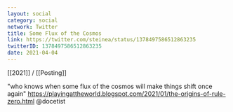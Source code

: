 ```yaml
---
layout: social
category: social
network: Twitter
title: Some Flux of the Cosmos
link: https://twitter.com/steinea/status/1378497586512863235
twitterID: 1378497586512863235
date: 2021-04-04
---
```


[[2021]] / [[Posting]]

"who knows when some flux of the cosmos will make things shift once again" <https://playingattheworld.blogspot.com/2021/01/the-origins-of-rule-zero.html> @docetist
